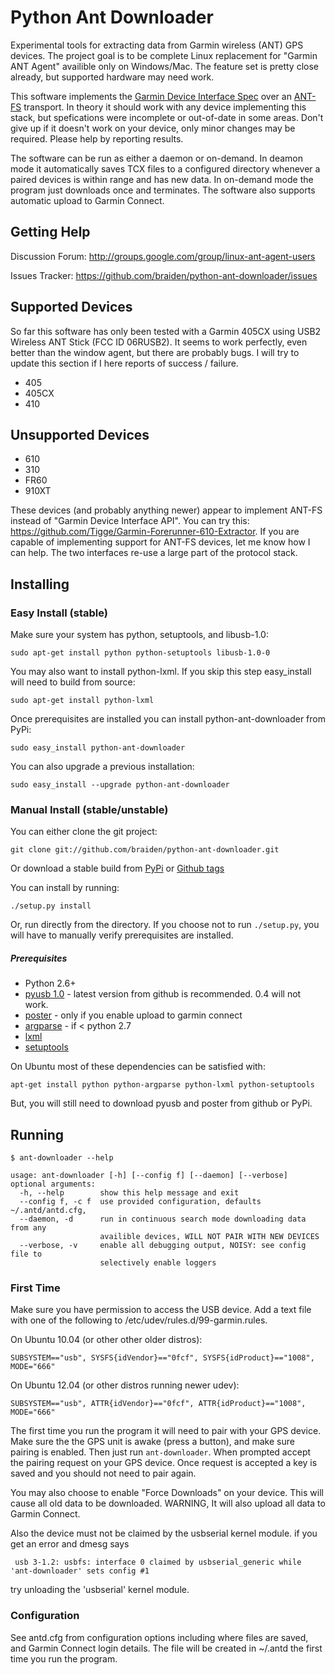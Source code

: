# Python Ant Downloader

Experimental tools for extracting data from Garmin wireless (ANT) GPS devices. The project goal is to be complete Linux replacement for "Garmin ANT Agent" availible only on Windows/Mac. The feature set is pretty close already, but supported hardware may need work.

This software implements the [Garmin Device Interface Spec](http://www8.garmin.com/support/commProtocol.html) over an [ANT-FS](http://www.thisisant.com) transport. In theory it should work with any device implementing this stack, but spefications were incomplete or out-of-date in some areas. Don't give up if it doesn't work on your device, only minor changes may be required. Please help by reporting results.

The software can be run as either a daemon or on-demand. In deamon mode it automatically saves TCX files to a configured directory whenever a paired devices is within range and has new data. In on-demand mode the program just downloads once and terminates. The software also supports automatic upload to Garmin Connect.

## Getting Help

Discussion Forum: http://groups.google.com/group/linux-ant-agent-users

Issues Tracker: https://github.com/braiden/python-ant-downloader/issues

## Supported Devices

So far this software has only been tested with a Garmin 405CX using USB2 Wireless ANT Stick (FCC ID 06RUSB2). It seems to work perfectly, even better than the window agent, but there are probably bugs. I will try to update this section if I here reports of success / failure.

  * 405
  * 405CX
  * 410

## Unsupported Devices

  * 610 
  * 310 
  * FR60
  * 910XT

These devices (and probably anything newer) appear to implement ANT-FS instead of "Garmin Device Interface API". You can try this: https://github.com/Tigge/Garmin-Forerunner-610-Extractor. If you are capable of implementing support for ANT-FS devices, let me know how I can help. The two interfaces re-use a large part of the protocol stack.

## Installing

### Easy Install (stable)

Make sure your system has python, setuptools, and libusb-1.0:

    sudo apt-get install python python-setuptools libusb-1.0-0

You may also want to install python-lxml. If you skip this step easy_install will need to build from source:

	sudo apt-get install python-lxml

Once prerequisites are installed you can install python-ant-downloader from PyPi:

    sudo easy_install python-ant-downloader

You can also upgrade a previous installation:

	sudo easy_install --upgrade python-ant-downloader

### Manual Install (stable/unstable)

You can either clone the git project:

    git clone git://github.com/braiden/python-ant-downloader.git

Or download a stable build from [PyPi](http://pypi.python.org/pypi/python_ant_downloader) or [Github tags](https://github.com/braiden/python-ant-downloader/tags)

You can install by running:

    ./setup.py install

Or, run directly from the directory. If you choose not to run <code>./setup.py</code>, you will have to manually verify prerequisites are installed.

##### Prerequisites

 * Python 2.6+
 * [pyusb 1.0](https://github.com/walac/pyusb) - latest version from github is recommended. 0.4 will not work.
 * [poster](http://pypi.python.org/pypi/poster) - only if you enable upload to garmin connect
 * [argparse](http://pypi.python.org/pypi/argparse) - if < python 2.7
 * [lxml](http://pypi.python.org/pypi/lxml)
 * [setuptools](http://pypi.python.org/pypi/setuptools)

On Ubuntu most of these dependencies can be satisfied with:

    apt-get install python python-argparse python-lxml python-setuptools

But, you will still need to download pyusb and poster from github or PyPi.

## Running

	$ ant-downloader --help
	
	usage: ant-downloader [-h] [--config f] [--daemon] [--verbose]
	optional arguments:
	  -h, --help        show this help message and exit
	  --config f, -c f  use provided configuration, defaults ~/.antd/antd.cfg,
	  --daemon, -d      run in continuous search mode downloading data from any
	                    availible devices, WILL NOT PAIR WITH NEW DEVICES
	  --verbose, -v     enable all debugging output, NOISY: see config file to
	                    selectively enable loggers

### First Time

Make sure you have permission to access the USB device. Add a text file with one of the following to /etc/udev/rules.d/99-garmin.rules.

On Ubuntu 10.04 (or other other older distros):

	SUBSYSTEM=="usb", SYSFS{idVendor}=="0fcf", SYSFS{idProduct}=="1008", MODE="666"

On Ubuntu 12.04 (or other distros running newer udev):

	SUBSYSTEM=="usb", ATTR{idVendor}=="0fcf", ATTR{idProduct}=="1008", MODE="666"

The first time you run the program it will need to pair with your GPS device. Make sure the the GPS unit is awake (press a button), and make sure pairing is enabled. Then just run <code>ant-downloader</code>. When prompted accept the pairing request on your GPS device. Once request is accepted a key is saved and you should not need to pair again.

You may also choose to enable "Force Downloads" on your device. This will cause all old data to be downloaded. WARNING, It will also upload all data to Garmin Connect.

Also the device must not be claimed by the usbserial kernel module. 
if you get an error and dmesg says

	 usb 3-1.2: usbfs: interface 0 claimed by usbserial_generic while 'ant-downloader' sets config #1

try unloading the 'usbserial' kernel module. 

### Configuration

See antd.cfg from configuration options including where files are saved, and Garmin Connect login details. The file will be created in ~/.antd the first time you run the program.

